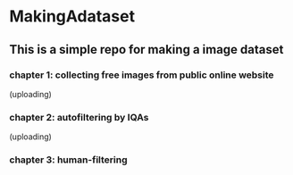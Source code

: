 # MakingAdataset

## This is a simple repo for making a image dataset

### chapter 1: collecting free images from public online website
(uploading)

### chapter 2: autofiltering by IQAs
(uploading)

### chapter 3: human-filtering



